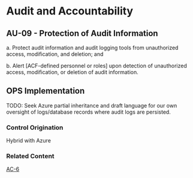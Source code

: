 # Audit and Accountability
## AU-09 - Protection of Audit Information

a. Protect audit information and audit logging tools from unauthorized access, modification, and deletion; and

b. Alert [ACF-defined personnel or roles] upon detection of unauthorized access, modification, or deletion of audit information.

## OPS Implementation

TODO: Seek Azure partial inheritance and draft language for our own oversight of logs/database records where audit logs are persisted.

### Control Origination

Hybrid with Azure

### Related Content

[AC-6](./ac-06.md)
